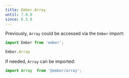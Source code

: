 ```yaml
---
title: Ember.Array
until: 7.0.0
since: 6.5.0
---
```



Previously, `Array` could be accessed via the `Ember` import:
```js
import Ember from 'ember';

Ember.Array
```

If needed, `Array` can be imported:
```js
import Array  from '@ember/array';
```
